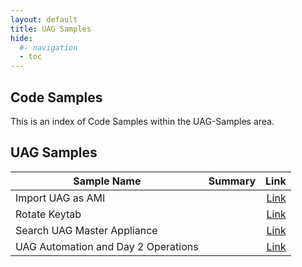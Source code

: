 ```yaml
---
layout: default
title: UAG Samples
hide:
  #- navigation
  - toc
---
```


## Code Samples

This is an index of Code Samples within the UAG-Samples area.

## UAG Samples

| Sample Name | Summary | Link |
| --- | --- | ---:|
| Import UAG as AMI |  | [Link](https://github.com/euc-dev/euc-samples/UAG-Samples/Import%20UAG%20as%20AMI) |
| Rotate Keytab |  | [Link](https://github.com/euc-dev/euc-samples/UAG-Samples/Rotate%20Keytab) |
| Search UAG Master Appliance |  | [Link](https://github.com/euc-dev/euc-samples/UAG-Samples/Search%20UAG%20Master%20Appliance) |
| UAG Automation and Day 2 Operations |  | [Link](https://github.com/euc-dev/euc-samples/UAG-Samples/UAG%20Automation%20and%20Day%202%20Operations) |
